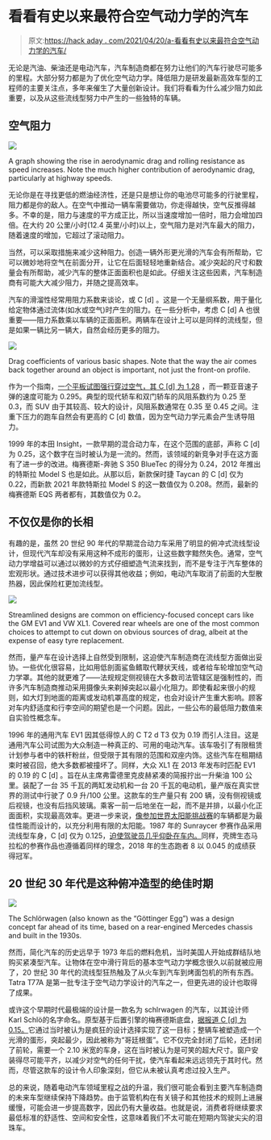 # 看看有史以来最符合空气动力学的汽车

> 原文:[https://hack aday . com/2021/04/20/a-看看有史以来最符合空气动力学的汽车/](https://hackaday.com/2021/04/20/a-look-at-the-most-aerodynamic-cars-ever-built/)

无论是汽油、柴油还是电动汽车，汽车制造商都在努力让他们的汽车行驶尽可能多的里程。大部分努力都是为了优化空气动力学。降低阻力是研发最新高效车型的工程师的主要关注点，多年来催生了大量创新设计。我们将看看为什么减少阻力如此重要，以及从这些流线型努力中产生的一些独特的车辆。

## 空气阻力

[![](../Images/2075b3fcfc7a8b76cd94acd902001539.png)](https://hackaday.com/wp-content/uploads/2021/03/autodrag-graph-recreationB-1-themed.png)

A graph showing the rise in aerodynamic drag and rolling resistance as speed increases. Note the much higher contribution of aerodynamic drag, particularly at highway speeds.

无论你是在寻找更低的燃油经济性，还是只是想让你的电池尽可能多的行驶里程，阻力都是你的敌人。在空气中推动一辆车需要做功，你走得越快，空气反推得越多。不幸的是，阻力与速度的平方成正比，所以当速度增加一倍时，阻力会增加四倍。在大约 20 公里/小时(12.4 英里/小时)以上，空气阻力是对汽车最大的阻力，随着速度的增加，它超过了滚动阻力。

当然，可以采取措施来减少这种阻力。创造一辆外形更光滑的汽车会有所帮助，它可以微妙地将空气在前面分开，让它在后面轻轻地重新结合。减少突起的尺寸和数量会有所帮助，减少汽车的整体正面面积也是如此。仔细关注这些因素，汽车制造商有可能大大减少阻力，并随之提高效率。

汽车的滑溜性经常用阻力系数来谈论，或 C [d] 。这是一个无量纲系数，用于量化给定物体通过流体(如水或空气)时产生的阻力。在一些分析中，考虑 C [d] A 也很重要——阻力系数乘以车辆的正面面积。两辆车在设计上可以是同样的流线型，但是如果一辆比另一辆大，自然会经历更多的阻力。

[![](../Images/a292bed956052ae406f722ad65d26670.png)](https://hackaday.com/wp-content/uploads/2021/03/autodrag-2-themed.jpg)

Drag coefficients of various basic shapes. Note that the way the air comes back together around an object is important, not just the front-on profile.

作为一个指南，[一个平板试图强行穿过空气，其 C [d] 为 1.28](https://www.grc.nasa.gov/www/k-12/airplane/shaped.html) ，而一颗亚音速子弹的速度可能为 0.295。典型的现代轿车和双门轿车的风阻系数约为 0.25 至 0.3，而 SUV 由于其较高、较大的设计，风阻系数通常在 0.35 至 0.45 之间。注重下压力的跑车自然会有更高的 C [d] 数值，因为空气动力学元素会产生诱导阻力。

1999 年的本田 Insight，一款早期的混合动力车，在这个范围的底部，声称 C [d] 为 0.25，这个数字在当时被认为是一流的。然而，该领域的新竞争对手在这方面有了进一步的改进。梅赛德斯-奔驰 S 350 BlueTec 的得分为 0.24，2012 年推出的特斯拉 Model S 也是如此。从那以后，新款保时捷 Taycan 的 C [d] 仅为 0.22，而新款 2021 年款特斯拉 Model S 的这一数值仅为 0.208。然而，最新的梅赛德斯 EQS 两者都有，其数值仅为 0.2。

## 不仅仅是你的长相

有趣的是，虽然 20 世纪 90 年代的早期混合动力车采用了明显的俯冲式流线型设计，但现代汽车却没有采用这种不成形的蛋形，让这些数字黯然失色。通常，空气动力学增益可以通过以微妙的方式仔细塑造气流来找到，而不是专注于汽车整体的宏观形状。通过技术进步可以获得其他收益；例如，电动汽车取消了前面的大型散热器，因此保险杠更加流线型。

![](../Images/cdd5fee34fe9208b929ac79a343e0054.png)

Streamlined designs are common on efficiency-focused concept cars like the GM EV1 and VW XL1\. Covered rear wheels are one of the most common choices to attempt to cut down on obvious sources of drag, albeit at the expense of easy tyre replacement.

然而，量产车在设计选择上自然受到限制，这迫使汽车制造商在流线型方面做出妥协。一些优化很容易，比如用低剖面鲨鱼鳍取代鞭状天线，或者给车轮增加空气动力学罩。其他的就更难了——法规规定侧视镜在大多数司法管辖区是强制性的，而许多汽车制造商推动采用摄像头来剃掉突起以最小化阻力。即使看起来很小的规则，如大灯到地面的距离或发动机罩高度的规定，也会对设计产生重大影响。顾客对车内舒适度和行李空间的期望也是一个问题。因此，一些公布的最低阻力数值来自实验性概念车。

1996 年的通用汽车 EV1 因其低得惊人的 C T2 d T3 仅为 0.19 而引人注目。这是通用汽车公司试图为大众制造一种真正的、可用的电动汽车。该车吸引了有限租赁计划参与者中的铁杆粉丝，但受限于其有限的范围和双座内饰。这些汽车在租期结束时被召回，绝大多数都被撞坏了。同样，大众 XL1 在 2013 年发布时匹配 EV1 的 0.19 的 C [d] 。旨在从主席弗雷德里克皮赫紧凑的简报拧出一升柴油 100 公里。装配了一台 35 千瓦的两缸发动机和一台 20 千瓦的电动机，量产版在真实世界的测试中行驶了 0.9 升/100 公里。这款车的生产量只有 200 辆，没有侧视镜或后视镜，也没有后挡风玻璃。乘客一前一后地坐在一起，而不是并排，以最小化正面面积，实现最高效率。更进一步来说，[像参加世界太阳能挑战赛](https://hackaday.com/2020/12/21/world-solar-challenge-over-30-years-of-engineering-competition/)的车辆都是为最佳性能而设计的，以充分利用有限的太阳能。1987 年的 Sunraycer 参赛作品采用流线型车身，C [d] 仅为 0.125，[迫使驾驶员几乎仰卧在车内。](https://auto.howstuffworks.com/sunraycer.htm)同样，壳牌生态马拉松的参赛作品也遵循着同样的理念，2018 年的生态跑者 8 以 0.045 的成绩获得冠军。

## 20 世纪 30 年代是这种俯冲造型的绝佳时期

![](../Images/165c9f8fb4829a3c001f2bf8b3e97b44.png)

The Schlörwagen (also known as the “Göttinger Egg”) was a design concept far ahead of its time, based on a rear-engined Mercedes chassis and built in the 1930s.

然而，简化汽车的历史远早于 1973 年后的燃料危机，当时美国人开始成群结队地购买紧凑型汽车。让物体在空中滑行背后的基本空气动力学概念很久以前就被应用了，20 世纪 30 年代的流线型狂热触及了从火车到汽车到烤面包机的所有东西。Tatra T77A 是第一批专注于空气动力学设计的汽车之一，但更先进的设计也取得了成果。

或许这个早期时代最极端的设计是一款名为 schlrwagen 的汽车，以其设计师 Karl Schlö的名字命名。原型基于后置引擎的梅赛德斯底盘，[据报道 C [d] 为 0.15。](https://www.wired.com/2014/09/german-aerodynamic/)它通过当时被认为是疯狂的设计选择实现了这一目标；整辆车被塑造成一个光滑的蛋形，突起最少，因此被称为“哥廷根蛋”。它不仅完全封闭了后轮，还封闭了前轮，需要一个 2.10 米宽的车身，这在当时被认为是可笑的超大尺寸。窗户安装得尽可能平齐，以减少对空气的任何干扰，使汽车看起来远远领先于其时代。然而，尽管这款车的设计令人印象深刻，但它从未被认真考虑过投入生产。

总的来说，随着电动汽车领域里程之战的升温，我们很可能会看到主要汽车制造商的未来车型继续保持下降趋势。由于监管机构在有关镜子和其他技术的规则上进展缓慢，可能会进一步提高数字，因此仍有大量收益。也就是说，消费者将继续要求最低标准的舒适性、空间和安全性，这意味着我们不太可能在短期内驾驶尖尖的泪珠车。